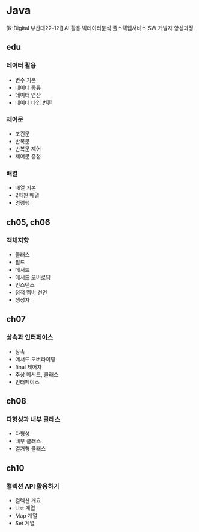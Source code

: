 # Java
[K-Digital 부산대22-1기] AI 활용 빅데이터분석 풀스택웹서비스 SW 개발자 양성과정
## edu
### 데이터 활용
+ 변수 기본
+ 데이터 종류
+ 데이터 연산
+ 데이터 타입 변환
### 제어문
+ 조건문
+ 반복문
+ 반복문 제어
+ 제어문 중첩
### 배열
+ 배열 기본
+ 2차원 배열
+ 명령행 
## ch05, ch06
### 객체지향
+ 클래스
+ 필드
+ 메서드
+ 메서드 오버로딩
+ 인스턴스
+ 정적 멤버 선언
+ 생성자
## ch07
### 상속과 인터페이스
+ 상속
+ 메서드 오버라이딩
+ final 제어자
+ 추상 메서드, 클래스
+ 인터페이스
## ch08
### 다형성과 내부 클래스
+ 다형성
+ 내부 클래스
+ 열거형 클래스
## ch10
### 컬렉션 API 활용하기
+ 컬렉션 개요
+ List 계열
+ Map 계열
+ Set 계열
